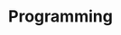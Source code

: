 ---
title: "Programming"
permalink: /categories/programming/
layout: category
author_profile: true
taxonomy: programming
---